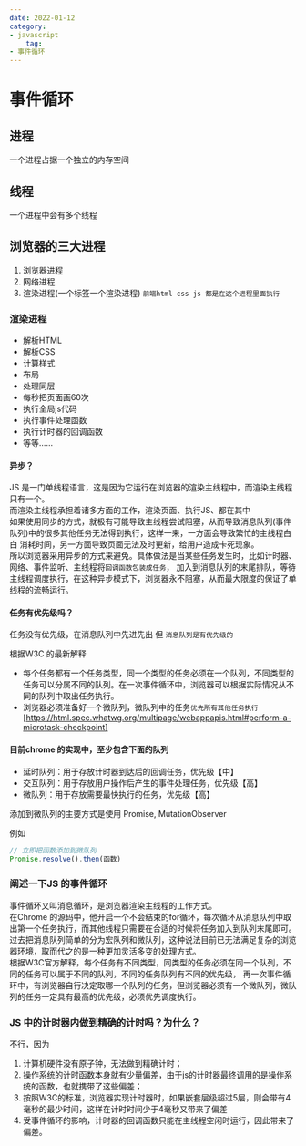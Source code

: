 ```yaml
---
date: 2022-01-12
category:
- javascript
	tag:
- 事件循环
---
```


# 事件循环

## 进程
一个进程占据一个独立的内存空间
## 线程
一个进程中会有多个线程

## 浏览器的三大进程
1. 浏览器进程
2. 网络进程
3. 渲染进程(一个标签一个渲染进程) `前端html css js 都是在这个进程里面执行`

### 渲染进程
 - 解析HTML
 - 解析CSS
 - 计算样式
 - 布局
 - 处理同层
 - 每秒把页面画60次
 - 执行全局js代码
 - 执行事件处理函数
 - 执行计时器的回调函数
 - 等等......

#### 异步？

JS 是一门单线程语言，这是因为它运行在浏览器的渲染主线程中，而渲染主线程只有一个。  
而渲染主线程承担着诸多方面的工作，渲染页面、执行JS、都在其中  
如果使用同步的方式，就极有可能导致主线程尝试阻塞，从而导致消息队列(事件队列)中的很多其他任务无法得到执行，这样一来，一方面会导致繁忙的主线程白白
消耗时间，另一方面导致页面无法及时更新，给用户造成卡死现象。  
所以浏览器采用异步的方式来避免。具体做法是当某些任务发生时，比如计时器、网络、事件监听、主线程将`回调函数包装成任务`，
加入到消息队列的末尾排队，等待主线程调度执行，在这种异步模式下，浏览器永不阻塞，从而最大限度的保证了单线程的流畅运行。


#### 任务有优先级吗？

任务没有优先级，在消息队列中先进先出 但 `消息队列是有优先级的`  

根据W3C 的最新解释

- 每个任务都有一个任务类型，同一个类型的任务必须在一个队列，不同类型的任务可以分属不同的队列。在一次事件循环中，浏览器可以根据实际情况从不同的队列中取出任务执行。
- 浏览器必须准备好一个微队列，微队列中的任务`优先所有其他任务执行`
  [https://html.spec.whatwg.org/multipage/webappapis.html#perform-a-microtask-checkpoint]

#### 目前chrome 的实现中，至少包含下面的队列
- 延时队列：用于存放计时器到达后的回调任务，优先级【中】
- 交互队列：用于存放用户操作后产生的事件处理任务，优先级【高】
- 微队列：用于存放需要最快执行的任务，优先级【高】

添加到微队列的主要方式是使用 Promise, MutationObserver

例如
```js
// 立即把函数添加到微队列
Promise.resolve().then(函数)
```

### 阐述一下JS 的事件循环
事件循环又叫消息循环，是浏览器渲染主线程的工作方式。  
在Chrome 的源码中，他开启一个不会结束的for循环，每次循环从消息队列中取出第一个任务执行，而其他线程只需要在合适的时候将任务加入到队列末尾即可。  
过去把消息队列简单的分为宏队列和微队列，这种说法目前已无法满足复杂的浏览器环境，取而代之的是一种更加灵活多变的处理方式。  
根据W3C官方解释，每个任务有不同类型，同类型的任务必须在同一个队列，不同的任务可以属于不同的队列，不同的任务队列有不同的优先级，
再一次事件循环中，有浏览器自行决定取哪一个队列的任务，但浏览器必须有一个微队列，微队列的任务一定具有最高的优先级，必须优先调度执行。

### JS 中的计时器内做到精确的计时吗？为什么？

不行，因为
1. 计算机硬件没有原子钟，无法做到精确计时；
2. 操作系统的计时函数本身就有少量偏差，由于js的计时器最终调用的是操作系统的函数，也就携带了这些偏差；
3. 按照W3C的标准，浏览器实现计时器时，如果嵌套层级超过5层，则会带有4毫秒的最少时间，这样在计时时间少于4毫秒又带来了偏差
4. 受事件循环的影响，计时器的回调函数只能在主线程空闲时运行，因此带来了偏差。